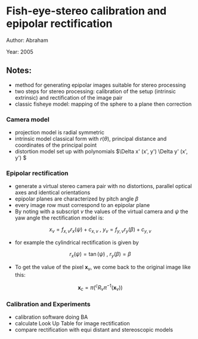 # Fish-eye-stereo calibration and epipolar rectification

Author: Abraham

Year: 2005

Notes:
---

* method for generating epipolar images suitable for stereo processing
* two steps for stereo processing: calibration of the setup (intrinsic extrinsic) and rectification of the image pair
* classic fisheye model: mapping of the sphere to a plane then correction

### Camera model

* projection model is radial symmetric
* intrinsic model classical form with $r(\theta)$, principal distance and coordinates of the principal point
* distortion model set up with polynomials $\Delta x' (x', y') \Delta y' (x', y')  $

### Epipolar rectification

* generate a virtual stereo camera pair with no distortions, parallel optical axes and identical orientations
* epipolar planes are characterized by pitch angle $\beta$
* every image row must correspond to an epipolar plane 
* By noting with a subscript $v$ the values of the virtual camera and $\psi$ the yaw angle the rectification model is:

$$
x_v = f_{x,v} r_x (\psi) + c_{x,v} \ , \ y_v = f_{y,v} r_y (\beta) + c_{y,v}
$$
* for example the cylindrical rectification is given by 

$$
r_x (\psi) = \tan (\psi) \ , \ r_y(\beta) =  \beta
$$
* To get the value of the pixel $\mathbf{x}_v$, we come back to the original image like this:

$$
\mathbf{x}_c = \pi \left ( {}^c R_v \pi^{-1}(\mathbf{x}_v) \right )
$$
### Calibration and Experiments

* calibration software doing BA
* calculate Look Up Table for image rectification
* compare rectification with equi distant and stereoscopic models